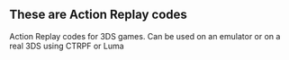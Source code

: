 ## These are Action Replay codes

Action Replay codes for 3DS games. Can be used on an emulator or on a real 3DS using CTRPF or Luma